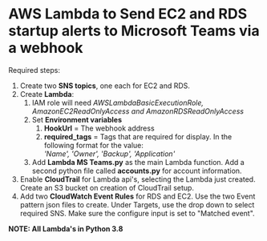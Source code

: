 # AWS Lambda to Send EC2 and RDS startup alerts to Microsoft Teams via a webhook


Required steps:
1. Create two **SNS topics**, one each for EC2 and RDS.
2. Create **Lambda**:
   1. IAM role will need *AWSLambdaBasicExecutionRole, AmazonEC2ReadOnlyAccess and AmazonRDSReadOnlyAccess*
   2. Set **Environment variables**
      1. **HookUrl** = The webhook address
      2. **required_tags** = Tags that are required for display. In the following format for the value:  
         *'Name', 'Owner', 'Backup', 'Application'*
   3. Add **Lambda MS Teams.py** as the main Lambda function. Add a second python file called **accounts.py** for account information.
3. Enable **CloudTrail** for Lambda api's, selecting the Lambda just created. Create an S3 bucket on creation of CloudTrail setup.
4. Add two **CloudWatch Event Rules** for RDS and EC2. Use the two Event pattern json files to create. Under Targets, use the drop down to    select required SNS. Make sure the configure input is set to "Matched event".

**NOTE: All Lambda's in Python 3.8**
